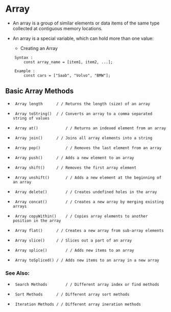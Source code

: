 <!-- ################## Array in JavaScript. ###################3 -->

# Array

- An array is a group of similar elements or data items of the same type collected at contiguous memory locations.

- An array is a special variable, which can hold more than one value:

  -   Creating an Array
<!-- Using an array literal is the easiest way to create a JavaScript Array. -->
        Syntax :
            const array_name = [item1, item2, ...];      

        Example :
            const cars = ["Saab", "Volvo", "BMW"];

## Basic Array Methods
   
   
   -      Array length 	    / / Returns the length (size) of an array
   -      Array toString()	/ / Converts an array to a comma separated string of values
   -      Array at()	        / / Returns an indexed element from an array
   -      Array join()	    / / Joins all array elements into a string
   -      Array pop()	        / / Removes the last element from an array
   -      Array push()	    / / Adds a new element to an array
   -      Array shift()	    / / Removes the first array element
   -      Array unshift()	    / / Adds a new element at the beginning of an array
   -      Array delete()	    / / Creates undefined holes in the array
   -      Array concat()	    / / Creates a new array by merging existing arrays
   -      Array copyWithin()	/ / Copies array elements to another position in the array
   -      Array flat()	    / / Creates a new array from sub-array elements
   -      Array slice()	    / / Slices out a part of an array
   -      Array splice()	    / / Adds new items to an array
   -      Array toSpliced()	/ / Adds new items to an array in a new array
   ###    See Also:
   -      Search Methods	    / / Different array index or find methods
   -      Sort Methods	    / / Different array sort methods
   -      Iteration Methods	/ / Different array ineration methods